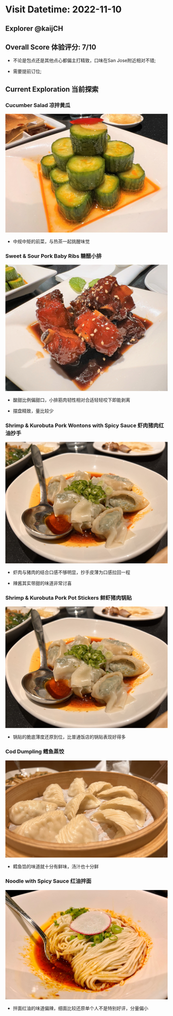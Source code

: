 # Visit Datetime: 2022-11-10

## Explorer @kaijCH

## Overall Score 体验评分: 7/10

- 不论是包点还是其他点心都偏主打精致，口味在San Jose附近相对不错;

- 需要提前订位;

## Current Exploration 当前探索

### Cucumber Salad  凉拌黄瓜

![Cumcumber Salad](Pix2022Nov10th/cucumber_salad.jpeg)

- 中规中矩的前菜，与热茶一起挑醒味觉

### Sweet & Sour Pork Baby Ribs  糖醋小排

![Sweet & Sour Pork Baby Ribs](Pix2022Nov10th/sweet_%26_sour_pork_baby_ribs.jpeg)

- 酸甜比例偏甜口，小排筋肉韧性相对合适轻轻咬下即能剥离

- 摆盘精致，量比较少

### Shrimp & Kurobuta Pork Wontons with Spicy Sauce  虾肉猪肉红油抄手

![Shrimp & Kurobuta Pork Wontons with Spicy Sauce](Pix2022Nov10th/shrimp_%26_kurobuta_pork_wontons_with_spicy_sauce.jpeg)

- 虾肉与猪肉的结合口感不够明显，抄手皮薄为口感拉回一程

- 辣酱其实带甜的味道非常讨喜

### Shrimp & Kurobuta Pork Pot Stickers  鲜虾猪肉锅贴

![Shrimp & Kurobuta Pork Wontons with Spicy Sauce](Pix2022Nov10th/shrimp_%26_kurobuta_pork_wontons_with_spicy_sauce.jpeg)

- 锅贴的脆底薄度还原到位，比普通饭店的锅贴表现好得多

### Cod Dumpling  鳕鱼蒸饺

![Cod Dumpling](Pix2022Nov10th/cod_dumpling.jpeg)

- 鳕鱼馅的味道就十分有鲜味，汤汁也十分鲜

### Noodle with Spicy Sauce  红油拌面

![Noodle with Spicy Sauce](Pix2022Nov10th/noodles_with_spicy_sauce.jpeg)

- 拌面红油的味道偏辣，细面比较还原单个人不是特别好评，分量偏小
